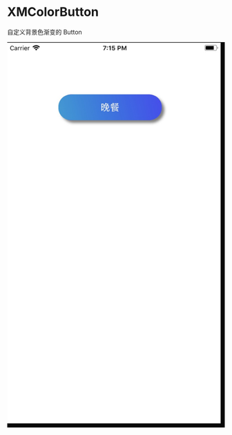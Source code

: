 # XMColorButton
自定义背景色渐变的 Button

![image](https://github.com/XinMingZhou/XMColorButton/blob/master/colorButton.png)
